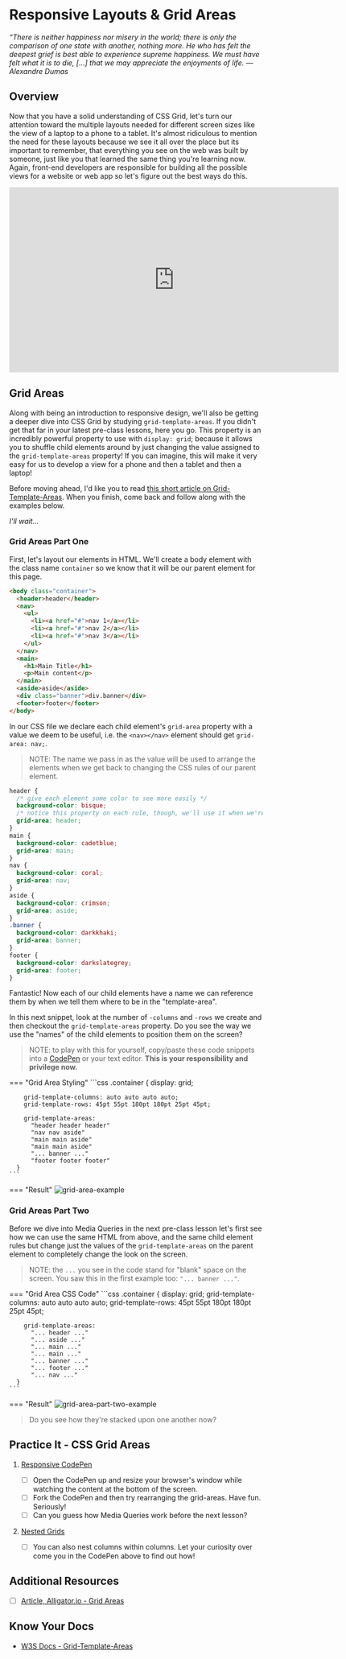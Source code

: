 # Responsive Layouts & Grid Areas

*“There is neither happiness nor misery in the world; there is only the comparison of one state with another, nothing more. He who has felt the deepest grief is best able to experience supreme happiness. We must have felt what it is to die, [...] that we may appreciate the enjoyments of life. —Alexandre Dumas*

## Overview

Now that you have a solid understanding of CSS Grid, let's turn our attention toward the multiple layouts needed for different screen sizes like the view of a laptop to a phone to a tablet. It's almost ridiculous to mention the need for these layouts because we see it all over the place but its important to remember, that everything you see on the web was built by someone, just like you that learned the same thing you're learning now. Again, front-end developers are responsible for building all the possible views for a website or web app so let's figure out the best ways do this.

<iframe src="https://player.vimeo.com/video/393485080" width="655" height="368" frameborder="0" allow="autoplay; fullscreen; picture-in-picture" allowfullscreen></iframe>

## Grid Areas

Along with being an introduction to responsive design, we'll also be getting a deeper dive into CSS Grid by studying `grid-template-areas`. If you didn't get that far in your latest pre-class lessons, here you go. This property is an incredibly powerful property to use with `display: grid`; because it allows you to shuffle child elements around by just changing the value assigned to the `grid-template-areas` property! If you can imagine, this will make it very easy for us to develop a view for a phone and then a tablet and then a laptop!

Before moving ahead, I'd like you to read [this short article on Grid-Template-Areas](https://alligator.io/css/css-grid-layout-grid-areas/). When you finish, come back and follow along with the examples below.

*I'll wait...*

### Grid Areas Part One

First, let's layout our elements in HTML. We'll create a body element with the class name `container` so we know that it will be our parent element for this page.

```html
<body class="container">
  <header>header</header>
  <nav>
    <ul>
      <li><a href="#">nav 1</a></li>
      <li><a href="#">nav 2</a></li>
      <li><a href="#">nav 3</a></li>
    </ul>
  </nav>
  <main>
    <h1>Main Title</h1>
    <p>Main content</p>
  </main>
  <aside>aside</aside>
  <div class="banner">div.banner</div>
  <footer>footer</footer>
</body>
```

In our CSS file we declare each child element's `grid-area` property with a value we deem to be useful, i.e. the `<nav></nav>` element should get `grid-area: nav;`.

  > NOTE: The name we pass in as the value will be used to arrange the elements when we get back to changing the CSS rules of our parent element.

```css
header {
  /* give each element some color to see more easily */
  background-color: bisque;
  /* notice this property on each rule, though, we'll use it when we're laying out the Parent Element's grid-template-area */
  grid-area: header;
}
main {
  background-color: cadetblue;
  grid-area: main;
}
nav {
  background-color: coral;
  grid-area: nav;
}
aside {
  background-color: crimson;
  grid-area: aside;
}
.banner {
  background-color: darkkhaki;
  grid-area: banner;
}
footer {
  background-color: darkslategrey;
  grid-area: footer;
}
```

Fantastic! Now each of our child elements have a name we can reference them by when we tell them where to be in the "template-area".

In this next snippet, look at the number of `-columns` and `-rows` we create and then checkout the `grid-template-areas` property. Do you see the way we use the "names" of the child elements to position them on the screen?

  > NOTE: to play with this for yourself, copy/paste these code snippets into a [CodePen](https://replit.com) or your text editor. **This is your responsibility and privilege now.**

=== "Grid Area Styling"
    ```css
      .container {
        display: grid;

        grid-template-columns: auto auto auto auto;
        grid-template-rows: 45pt 55pt 180pt 180pt 25pt 45pt;

        grid-template-areas:
          "header header header"
          "nav nav aside"
          "main main aside"
          "main main aside"
          "... banner ..."
          "footer footer footer"
      }
    ```

=== "Result"
    ![grid-area-example](./../images/grid-area-example.png)

### Grid Areas Part Two

Before we dive into Media Queries in the next pre-class lesson let's first see how we can use the same HTML from above, and the same child element rules but change just the values of the `grid-template-areas` on the parent element to completely change the look on the screen.

  > NOTE: the `...` you see in the code stand for "blank" space on the screen. You saw this in the first example too: `"... banner ..."`.

=== "Grid Area CSS Code"
    ```css
      .container {
        display: grid;
        grid-template-columns: auto auto auto auto;
        grid-template-rows: 45pt 55pt 180pt 180pt 25pt 45pt;

        grid-template-areas:
          "... header ..."
          "... aside ..."
          "... main ..."
          "... main ..."
          "... banner ..."
          "... footer ..."
          "... nav ..."
      }
    ```

=== "Result"
    ![grid-area-part-two-example](./../images/grid-area-part-two-example.png)

  > Do you see how they're stacked upon one another now?

## Practice It - CSS Grid Areas

1. [Responsive CodePen](https://codepen.io/austincoding/pen/vdLQmo/)

    - [ ] Open the CodePen up and resize your browser's window while watching the content at the bottom of the screen.
    - [ ] Fork the CodePen and then try rearranging the grid-areas. Have fun. Seriously!
    - [ ] Can you guess how Media Queries work before the next lesson?

2. [Nested Grids](https://codepen.io/austincoding/pen/JMvLvx/)

    - [ ] You can also nest columns within columns. Let your curiosity over come you in the CodePen above to find out how!

## Additional Resources

- [ ] [Article, Alligator.io - Grid Areas](https://alligator.io/css/css-grid-layout-grid-areas/)

## Know Your Docs

* [W3S Docs - Grid-Template-Areas](https://www.w3schools.com/cssref/pr_grid-template-areas.asp)